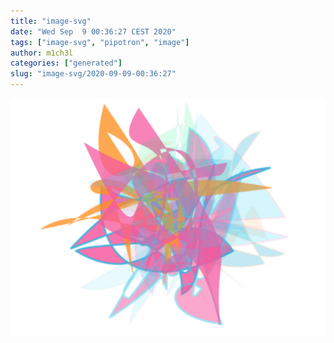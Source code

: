 ```yaml
---
title: "image-svg"
date: "Wed Sep  9 00:36:27 CEST 2020"
tags: ["image-svg", "pipotron", "image"]
author: m1ch3l
categories: ["generated"]
slug: "image-svg/2020-09-09-00:36:27"
---
```


![](image.svg)
